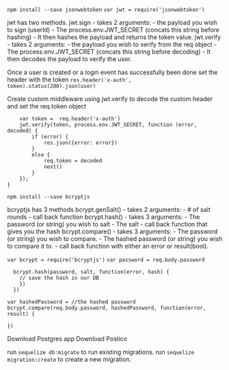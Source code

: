 `npm install --save jsonwebtoken`
`var jwt = require('jsonwebtoken')`

jwt has two methods.
  jwt.sign
    - takes 2 arguments:
        - the payload you wish to sign (userId)
        - The process.env.JWT_SECRET (concats this string before hashing)
    - It then hashes the payload and returns the token value.
  jwt.verify
    - takes 2 arguments:
        - the payload you wish to verify from the req object
        - The process.env.JWT_SECRET (concats this string before decoding)
    - It then decodes the payload to verify the user.

Once a user is created or a login event has successfully been done set the header with the token
`res.header('x-auth', token).status(200).json(user)`

Create custom middleware using jwt.verify to decode the custom header and set the req.token object
```function verify(req, res, next) {
	var token =  req.header('x-auth')
	jwt.verify(token, process.env.JWT_SECRET, function (error, decoded) {
		if (error) {
			res.json({error: error})
		}
		else {
			req.token = decoded
			next()
		}
	});
}
```

`npm install --save bcryptjs`

bcryptjs has 3 methods
  bcrypt.genSalt()
    - takes 2 arguments:
        - # of salt rounds
        - call back function
  bcrypt.hash()
    - takes 3 arguments:
        - The password (or string) you wish to salt
        - The salt
        - call back function that gives you the hash
  bcrypt.compare()
    - takes 3 arguments:
        - The password (or string) you wish to compare.
        - The hashed password (or string) you wish to compare it to.
        - call back function with either an error or result(bool).


`var bcrypt = require('bcryptjs')`
`var password = req.body.password`

```bcrypt.genSalt(10, function(error, salt) {
  bcrypt.hash(password, salt, function(error, hash) {
    // save the hash in our DB
    })
  })

var hashedPassword = //the hashed password
bcrypt.compare(req.body.password, hashedPassword, function(error, result) {

})
```

Download Postgres app
Download Postico

run `sequelize db:migrate` to run existing migrations.
run `sequelize migration:create` to create a new migration.
